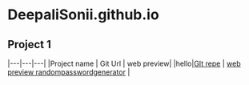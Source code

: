 # DeepaliSonii.github.io


## Project 1

|---|---|---|
|Project name | Git Url | web preview|
|hello|[GIt repe](https://github.com/DeepaliSonii/randompasswordgenerator.git) | [web preview randompasswordgenerator](https://github.com/DeepaliSonii/randompasswordgenerator) |

